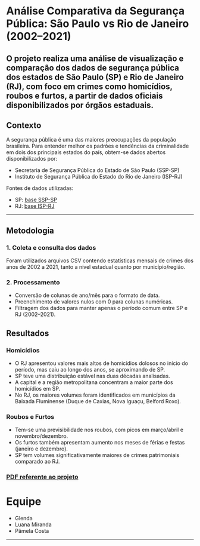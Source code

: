 # Análise Comparativa da Segurança Pública: São Paulo vs Rio de Janeiro (2002–2021)
O projeto realiza uma análise de visualização e comparação dos dados de segurança pública dos estados de São Paulo (SP) e Rio de Janeiro (RJ), com foco em crimes como homicídios, roubos e furtos, a partir de dados oficiais disponibilizados por órgãos estaduais.
---

## Contexto
A segurança pública é uma das maiores preocupações da população brasileira. Para entender melhor os padrões e tendências da criminalidade em dois dos principais estados do país, obtem-se dados abertos disponibilizados por:
- Secretaria de Segurança Pública do Estado de São Paulo (SSP-SP)
- Instituto de Segurança Pública do Estado do Rio de Janeiro (ISP-RJ)

Fontes de dados utilizadas:
- SP: [base SSP-SP](https://basedosdados.org/dataset/90324ba8-9c39-4191-a8a4-302f93732464)
- RJ: [base ISP-RJ](https://basedosdados.org/dataset/dbd717cb-7da8-4efd-9162-951a71694541)

---

## Metodologia

### 1. Coleta e consulta dos dados
Foram utilizados arquivos CSV contendo estatísticas mensais de crimes dos anos de 2002 a 2021, tanto a nível estadual quanto por município/região.

### 2. Processamento
- Conversão de colunas de ano/mês para o formato de data.
- Preenchimento de valores nulos com 0 para colunas numéricas.
- Filtragem dos dados para manter apenas o período comum entre SP e RJ (2002–2021).

## Resultados

### Homicídios
- O RJ apresentou valores mais altos de homicídios dolosos no início do período, mas caiu ao longo dos anos, se aproximando de SP.
- SP teve uma distribuição estável nas duas décadas analisadas.
- A capital e a região metropolitana concentram a maior parte dos homicídios em SP.
- No RJ, os maiores volumes foram identificados em municípios da Baixada Fluminense (Duque de Caxias, Nova Iguaçu, Belford Roxo).

### Roubos e Furtos
- Tem-se uma previsibilidade nos roubos, com picos em março/abril e novembro/dezembro.
- Os furtos também apresentam aumento nos meses de férias e festas (janeiro e dezembro).
- SP tem volumes significativamente maiores de crimes patrimoniais comparado ao RJ.

### [PDF referente ao projeto](https://docs.google.com/document/d/15QciYWaeJ3cfnRrbr5o48P53zXran9BIRrkkW0UEX5E/edit?usp=sharing)

# Equipe
- Glenda
- Luana Miranda
- Pâmela Costa

---
